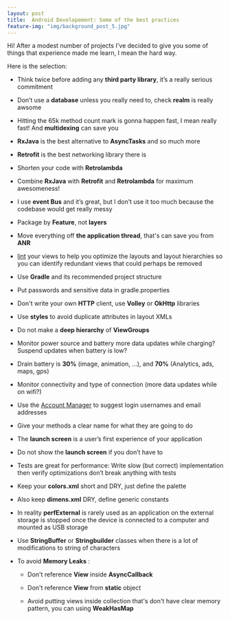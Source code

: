 ```yaml
---
layout: post
title:  Android Developement: Some of the best practices
feature-img: "img/background_post_5.jpg"
---
```


Hi! After a modest number of projects I've decided to give you some of things that experience made me learn, I mean the hard way.

Here is the selection:

- Think twice before adding any **third party library**, it’s a really serious commitment

- Don’t use a **database** unless you really need to, check **realm** is really awsome

- Hitting the 65k method count mark is gonna happen fast, I mean really fast! And **multidexing** can save you

- **RxJava** is the best alternative to **AsyncTasks** and so much more

- **Retrofit** is the best networking library there is

- Shorten your code with **Retrolambda**

- Combine **RxJava** with **Retrofit** and **Retrolambda** for maximum awesomeness!

- I use **event Bus** and it’s great, but I don’t use it too much because the codebase would get really messy

- Package by **Feature**, not **layers**

- Move everything off **the application thread**, that's can save you from **ANR**

- [lint](http://developer.android.com/tools/debugging/improving-w-lint.html) your views to help you optimize the layouts and layout hierarchies so you can identify redundant views that could perhaps be removed

- Use **Gradle** and its recommended project structure

- Put passwords and sensitive data in gradle.properties

- Don't write your own **HTTP** client, use **Volley** or **OkHttp** libraries

- Use **styles** to avoid duplicate attributes in layout XMLs

- Do not make a **deep hierarchy** of **ViewGroups**

- Monitor power source and battery more data updates while charging? Suspend updates when battery is low?

- Drain battery is **30%** (image, animation, ...), and **70%** (Analytics, ads, maps, gps)

- Monitor connectivity and type of connection (more data updates while on wifi?)

- Use the [Account Manager](http://developer.android.com/reference/android/accounts/AccountManager.html) to suggest login usernames and email addresses

- Give your methods a clear name for what they are going to do

- The **launch screen** is a user’s first experience of your application

- Do not show the **launch screen** if you don’t have to

- Tests are great for performance: Write slow (but correct) implementation then verify optimizations don’t break anything with tests

- Keep your **colors.xml** short and DRY, just define the palette

- Also keep **dimens.xml** DRY, define generic constants

- In reality **perfExternal** is rarely used as an application on the external storage is stopped once the device is connected to a computer and mounted as USB storage

- Use **StringBuffer** or **Stringbuilder** classes when there is a lot of modifications to string of characters

- To avoid **Memory Leaks** :

  - Don't reference **View** inside **AsyncCallback**

  - Don't reference **View** from **static** object

  - Avoid putting views inside collection that's don't have clear memory pattern, you can using **WeakHasMap**




